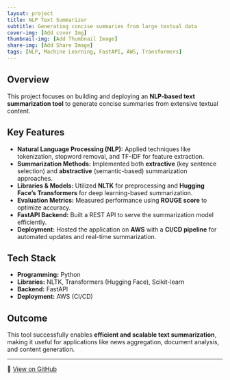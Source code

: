 ```yaml
---
layout: project
title: NLP Text Summarizer
subtitle: Generating concise summaries from large textual data
cover-img: [Add cover Img]
thumbnail-img: [Add Thumbnail Image]
share-img: [Add Share Image]
tags: [NLP, Machine Learning, FastAPI, AWS, Transformers]
---
```


## Overview
This project focuses on building and deploying an **NLP-based text summarization tool** to generate concise summaries from extensive textual content.

## Key Features
- **Natural Language Processing (NLP):** Applied techniques like tokenization, stopword removal, and TF-IDF for feature extraction.
- **Summarization Methods:** Implemented both **extractive** (key sentence selection) and **abstractive** (semantic-based) summarization approaches.
- **Libraries & Models:** Utilized **NLTK** for preprocessing and **Hugging Face’s Transformers** for deep learning-based summarization.
- **Evaluation Metrics:** Measured performance using **ROUGE score** to optimize accuracy.
- **FastAPI Backend:** Built a REST API to serve the summarization model efficiently.
- **Deployment:** Hosted the application on **AWS** with a **CI/CD pipeline** for automated updates and real-time summarization.

## Tech Stack
- **Programming:** Python
- **Libraries:** NLTK, Transformers (Hugging Face), Scikit-learn
- **Backend:** FastAPI
- **Deployment:** AWS (CI/CD)

## Outcome
This tool successfully enables **efficient and scalable text summarization**, making it useful for applications like news aggregation, document analysis, and content generation.

---
🚀 [View on GitHub](https://github.com/Omarkh98/NLP-Text-Summarizer)
